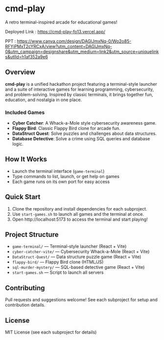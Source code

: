 # cmd-play

A retro terminal-inspired arcade for educational games!

Deployed Link : https://cmd-play-fo13.vercel.app/

PPT : https://www.canva.com/design/DAGlJmxNq-0/Wo2o85-RFYjPMxT2cYRCxA/view?utm_content=DAGlJmxNq-0&utm_campaign=designshare&utm_medium=link2&utm_source=uniquelinks&utlId=h1af352a9e6


## Overview

**cmd-play** is a unified hackathon project featuring a terminal-style launcher and a suite of interactive games for learning programming, cybersecurity, and problem-solving. Inspired by classic terminals, it brings together fun, education, and nostalgia in one place.

### Included Games
- **Cyber Catcher**: A Whack-a-Mole style cybersecurity awareness game.
- **Flappy Bird**: Classic Flappy Bird clone for arcade fun.
- **DataStruct Quest**: Solve puzzles and challenges about data structures.
- **Database Detective**: Solve a crime using SQL queries and database logic.

## How It Works
- Launch the terminal interface (`game-terminal`)
- Type commands to list, launch, or get help on games
- Each game runs on its own port for easy access

## Quick Start
1. Clone the repository and install dependencies for each subproject.
2. Use `start-games.sh` to launch all games and the terminal at once.
3. Open http://localhost:5173 to access the terminal and start playing!

## Project Structure
- `game-terminal/` — Terminal-style launcher (React + Vite)
- `cyber-catcher-vite/` — Cybersecurity Whack-a-Mole (React + Vite)
- `DataStruct-Quest/` — Data structure puzzle game (React + Vite)
- `flappy-bird/` — Flappy Bird clone (HTML/JS)
- `sql-murder-mystery/` — SQL-based detective game (React + Vite)
- `start-games.sh` — Script to launch all servers

## Contributing
Pull requests and suggestions welcome! See each subproject for setup and contribution details.

## License
MIT License (see each subproject for details)
